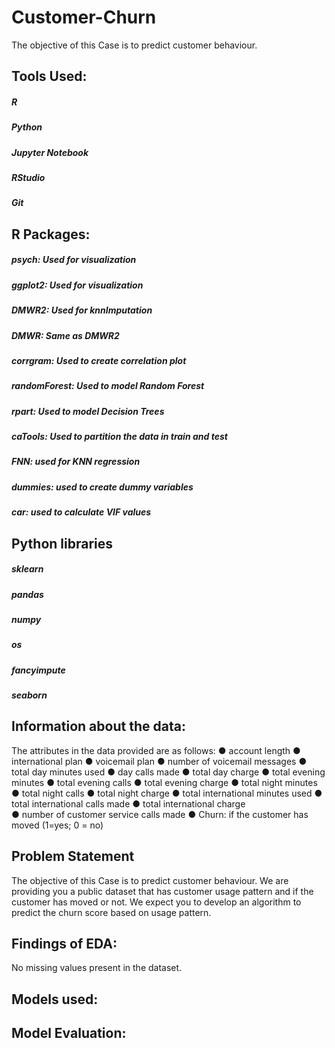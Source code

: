 # Customer-Churn
The objective of this Case is to predict customer behaviour.

## Tools Used:
##### R
##### Python
##### Jupyter Notebook
##### RStudio
##### Git

## R Packages:
##### psych: Used for visualization
##### ggplot2: Used for visualization
##### DMWR2: Used for knnImputation
##### DMWR: Same as DMWR2
##### corrgram: Used to create correlation plot
##### randomForest: Used to model Random Forest
##### rpart: Used to model Decision Trees
##### caTools: Used to partition the data in train and test
##### FNN: used for KNN regression
##### dummies: used to create dummy variables
##### car: used to calculate VIF values


## Python libraries
##### sklearn
##### pandas
##### numpy
##### os
##### fancyimpute
##### seaborn

## Information about the data:
The attributes in the data provided are as follows: 
● account length 
● international plan 
● voicemail plan 
● number of voicemail messages 
● total day minutes used 
● day calls made 
● total day charge 
● total evening minutes 
● total evening calls 
● total evening charge 
● total night minutes 
● total night calls 
● total night charge 
● total international minutes used 
● total international calls made 
● total international charge  
● number of customer service calls made 
● Churn: if the customer has moved (1=yes; 0 = no)


## Problem Statement
The objective of this Case is to predict customer behaviour. We are providing you a public dataset that has customer usage pattern and if the customer has moved or not. We expect you to develop an algorithm to predict the churn score based on usage pattern.

## Findings of EDA:
No missing values present in the dataset. 

## Models used:


## Model Evaluation:
